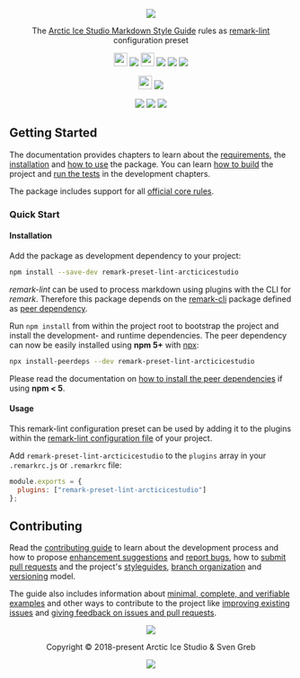 <p align="center"><img src="https://rawgit.com/arcticicestudio/remark-preset-lint-arcticicestudio/develop/assets/remark-preset-lint-arcticicestudio-banner-typography.svg"/></p>

<p align="center">The <a href="https://arcticicestudio.github.io/styleguide-markdown">Arctic Ice Studio Markdown Style Guide</a> rules as <a href="https://github.com/remarkjs/remark-lint">remark-lint</a> configuration preset</p>

<p align="center"><img src="https://assets-cdn.github.com/favicon.ico" width=24 height=24/> <a href="https://github.com/arcticicestudio/remark-preset-lint-arcticicestudio/releases/latest"><img src="https://img.shields.io/github/release/arcticicestudio/remark-preset-lint-arcticicestudio.svg?style=flat-square"/></a> <img src="https://upload.wikimedia.org/wikipedia/commons/d/db/Npm-logo.svg?sanitize=true" width=24 height=24/> <a href="https://www.npmjs.com/package/remark-preset-lint-arcticicestudio"><img src="https://img.shields.io/npm/v/remark-preset-lint-arcticicestudio.svg?style=flat-square"/></a> <a href="https://www.npmjs.com/package/remark-preset-lint-arcticicestudio"><img src="https://img.shields.io/npm/dt/remark-preset-lint-arcticicestudio.svg?style=flat-square"/></a> <a href="https://www.npmjs.com/package/remark-preset-lint-arcticicestudio"><img src="https://img.shields.io/npm/dm/remark-preset-lint-arcticicestudio.svg?style=flat-square"/></a></p>

<p align="center"><img src="https://circleci.com/favicon.ico" width=24 height=24/> <a href="https://circleci.com/gh/arcticicestudio/remark-preset-lint-arcticicestudio"><img src="https://img.shields.io/circleci/project/github/arcticicestudio/remark-preset-lint-arcticicestudio/develop.svg?style=flat-square"/></a></p>

<p align="center"><a href="https://arcticicestudio.github.io/remark-preset-lint-arcticicestudio"><img src="https://img.shields.io/badge/Docs-0.2.0-5E81AC.svg?style=flat-square"/></a> <a href="https://github.com/arcticicestudio/remark-preset-lint-arcticicestudio/blob/develop/CHANGELOG.md#020"><img src="https://img.shields.io/badge/Changelog-0.2.0-5E81AC.svg?style=flat-square"/></a> <a href="https://github.com/arcticicestudio/styleguide-markdown"><img src="https://img.shields.io/badge/Markdown_Style_Guide-0.2.0-88C0D0.svg?style=flat-square&colorA=2E3440&logo=data%3Aimage%2Fsvg%2Bxml%3Bbase64%2CPHN2ZyB4bWxucz0iaHR0cDovL3d3dy53My5vcmcvMjAwMC9zdmciIHdpZHRoPSIzOSIgaGVpZ2h0PSIzOSIgdmlld0JveD0iMCAwIDM5IDM5Ij48cGF0aCBmaWxsPSJub25lIiBzdHJva2U9IiNEOERFRTkiIHN0cm9rZS13aWR0aD0iMyIgc3Ryb2tlLW1pdGVybGltaXQ9IjEwIiBkPSJNMS41IDEuNWgzNnYzNmgtMzZ6Ii8%2BPHBhdGggZmlsbD0iI0Q4REVFOSIgZD0iTTIwLjY4MyAyNS42NTVsNS44NzItMTMuNDhoLjU2Nmw1Ljg3MyAxMy40OGgtMS45OTZsLTQuMTU5LTEwLjA1Ni00LjE2MSAxMC4wNTZoLTEuOTk1em0tMi42OTYgMGwtMTMuNDgtNS44NzJ2LS41NjZsMTMuNDgtNS44NzJ2MS45OTVMNy45MzEgMTkuNWwxMC4wNTYgNC4xNnoiLz48L3N2Zz4%3D"/></a></p>

## Getting Started

The documentation provides chapters to learn about the [requirements][ghio-docs-getting-started-requirements], the [installation][ghio-docs-getting-started-installation] and [how to use][ghio-docs-getting-started-usage] the package. You can learn [how to build][ghio-docs-dev-building] the project and [run the tests][ghio-docs-dev-testing] in the development chapters.

The package includes support for all [official core rules][remark-lint-gh-doc-rules].

### Quick Start

#### Installation

Add the package as development dependency to your project:

```sh
npm install --save-dev remark-preset-lint-arcticicestudio
```

*remark-lint* can be used to process markdown using plugins with the CLI for *remark*. Therefore this package depends on the [remark-cli][npm-remark-cli] package defined as [peer dependency][nodejs-blog-peerdeps].

Run `npm install` from within the project root to bootstrap the project and install the development- and runtime dependencies. The peer dependency can now be easily installed using **npm 5+** with [npx][npm-npx]:

```sh
npx install-peerdeps --dev remark-preset-lint-arcticicestudio
```

Please read the documentation on [how to install the peer dependencies][ghio-docs-getting-started-installation-peer_deps] if using **npm < 5**.

#### Usage

This remark-lint configuration preset can be used by adding it to the plugins within the [remark-lint configuration file][remark-lint-doc-conf] of your project.

Add `remark-preset-lint-arcticicestudio` to the `plugins` array in your `.remarkrc.js` or `.remarkrc` file:

```js
module.exports = {
  plugins: ["remark-preset-lint-arcticicestudio"]
};
```

## Contributing

Read the [contributing guide][ghio-docs-dev-contributing] to learn about the development process and how to propose [enhancement suggestions][ghio-docs-dev-contributing-enhancements] and [report bugs][ghio-docs-dev-contributing-bug-reports], how to [submit pull requests][ghio-docs-dev-contributing-pr] and the project's [styleguides][ghio-docs-dev-contributing-styleguides], [branch organization][ghio-docs-dev-contributing-branch-org] and [versioning][ghio-docs-dev-contributing-versioning] model.

The guide also includes information about [minimal, complete, and verifiable examples][ghio-docs-dev-contributing-mcve] and other ways to contribute to the project like [improving existing issues][ghio-docs-dev-contributing-other-improve-issues] and [giving feedback on issues and pull requests][ghio-docs-dev-contributing-other-feedback].

<p align="center"><img src="https://cdn.rawgit.com/arcticicestudio/nord/develop/assets/banner-footer-mountains.svg" /></p>

<p align="center">Copyright &copy; 2018-present Arctic Ice Studio & Sven Greb</p>

<p align="center"><a href="https://github.com/arcticicestudio/remark-preset-lint-arcticicestudio/blob/develop/LICENSE.md"><img src="https://img.shields.io/badge/License-MIT-5E81AC.svg?style=flat-square"/></a></p>

[ghio-docs-dev-building]: https://arcticicestudio.github.io/remark-preset-lint-arcticicestudio/development/building.html
[ghio-docs-dev-contributing]: https://arcticicestudio.github.io/remark-preset-lint-arcticicestudio/development/contributing.html
[ghio-docs-dev-contributing-branch-org]: https://arcticicestudio.github.io/remark-preset-lint-arcticicestudio/development/contributing.html#branch-organization
[ghio-docs-dev-contributing-bug-reports]: https://arcticicestudio.github.io/remark-preset-lint-arcticicestudio/development/contributing.html#bug-reports
[ghio-docs-dev-contributing-enhancements]: https://arcticicestudio.github.io/remark-preset-lint-arcticicestudio/development/contributing.html#enhancement-suggestions
[ghio-docs-dev-contributing-mcve]: https://arcticicestudio.github.io/remark-preset-lint-arcticicestudio/development/contributing.html#mcve
[ghio-docs-dev-contributing-other-feedback]: https://arcticicestudio.github.io/remark-preset-lint-arcticicestudio/development/contributing.html#give-feedback-on-issues-and-pull-requests
[ghio-docs-dev-contributing-other-improve-issues]: https://arcticicestudio.github.io/remark-preset-lint-arcticicestudio/development/contributing.html#improve-issues
[ghio-docs-dev-contributing-pr]: https://arcticicestudio.github.io/remark-preset-lint-arcticicestudio/development/contributing.html#pull-requests
[ghio-docs-dev-contributing-styleguides]: https://arcticicestudio.github.io/remark-preset-lint-arcticicestudio/development/contributing.html#styleguides
[ghio-docs-dev-contributing-versioning]: https://arcticicestudio.github.io/remark-preset-lint-arcticicestudio/development/contributing.html#versioning
[ghio-docs-dev-testing]: https://arcticicestudio.github.io/remark-preset-lint-arcticicestudio/development/testing.html
[ghio-docs-getting-started-installation]: https://arcticicestudio.github.io/remark-preset-lint-arcticicestudio/getting-started/installation.html
[ghio-docs-getting-started-installation-peer_deps]: https://arcticicestudio.github.io/remark-preset-lint-arcticicestudio/getting-started/installation.html
[ghio-docs-getting-started-requirements]: https://arcticicestudio.github.io/remark-preset-lint-arcticicestudio/development/requirements.html
[ghio-docs-getting-started-usage]: https://arcticicestudio.github.io/remark-preset-lint-arcticicestudio/getting-started/usage.html
[nodejs-blog-peerdeps]: https://nodejs.org/en/blog/npm/peer-dependencies
[npm-npx]: https://www.npmjs.com/package/npx
[npm-remark-cli]: https://www.npmjs.com/package/remark-cli
[remark-lint-doc-conf]: https://github.com/remarkjs/remark-lint#configuring-remark-lint
[remark-lint-gh-doc-rules]: https://github.com/remarkjs/remark-lint/blob/master/doc/rules.md#list-of-rules
